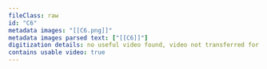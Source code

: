 ```yaml
---
fileClass: raw
id: "C6"
metadata images: "[[C6.png]]"
metadata images parsed text: ["[[C6]]"]
digitization details: no useful video found, video not transferred for parsing
contains usable video: true
---
```

